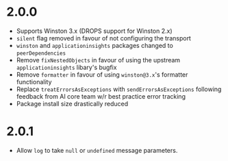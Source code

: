 # 2.0.0

* Supports Winston 3.x (DROPS support for Winston 2.x)
* `silent` flag removed in favour of not configuring the transport
* `winston` and `applicationinsights` packages changed to `peerDependencies`
* Remove `fixNestedObjects` in favour of using the upstream `applicationinsights` libary's bugfix
* Remove `formatter` in favour of using `winston@3.x`'s formatter functionality
* Replace `treatErrorsAsExceptions` with `sendErrorsAsExceptions` following feedback from AI core team w/r best practice error tracking
* Package install size drastically reduced

# 2.0.1

* Allow `log` to take `null` or `undefined` message parameters.